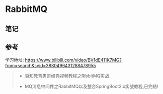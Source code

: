 # RabbitMQ

## 笔记





## 参考

学习地址: https://www.bilibili.com/video/BV1dE411K7MG?from=search&seid=3880496431288478955

> - 百知教育男哥经典视频教程之RibbitMQ实战
>
> - MQ消息中间件之RabbitMQ以及整合SpringBoot2.x实战教程,已完结!